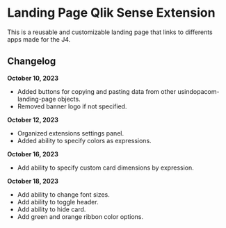# Landing Page Qlik Sense Extension

This is a reusable and customizable landing page that links to differents apps made for the J4.

## Changelog

**October 10, 2023**

-   Added buttons for copying and pasting data from other usindopacom-landing-page objects.
-   Removed banner logo if not specified.

**October 12, 2023**

-   Organized extensions settings panel.
-   Added ability to specify colors as expressions.

**October 16, 2023**

-   Add ability to specify custom card dimensions by expression.

**October 18, 2023**

-   Add ability to change font sizes.
-   Add ability to toggle header.
-   Add ability to hide card.
-   Add green and orange ribbon color options.
